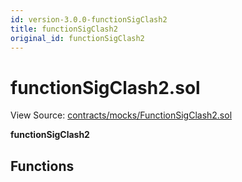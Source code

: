 ```yaml
---
id: version-3.0.0-functionSigClash2
title: functionSigClash2
original_id: functionSigClash2
---
```


# functionSigClash2.sol

View Source: [contracts/mocks/FunctionSigClash2.sol](https://github.com/PolymathNetwork/polymath-core/tree/096ba240a927c98e1f1a182d2efee7c4c4c1dfc5/contracts/mocks/FunctionSigClash2.sol)

**functionSigClash2**

## Functions

